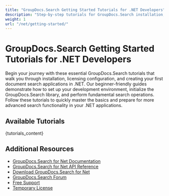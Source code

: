 ```yaml
---
title: "GroupDocs.Search Getting Started Tutorials for .NET Developers"
description: "Step-by-step tutorials for GroupDocs.Search installation, licensing, setup, and creating your first search solution in .NET applications."
weight: 1
url: "/net/getting-started/"
---
```


# GroupDocs.Search Getting Started Tutorials for .NET Developers

Begin your journey with these essential GroupDocs.Search tutorials that walk you through installation, licensing configuration, and creating your first document search applications in .NET. Our beginner-friendly guides demonstrate how to set up your development environment, initialize the GroupDocs.Search library, and perform fundamental search operations. Follow these tutorials to quickly master the basics and prepare for more advanced search functionality in your .NET applications.

## Available Tutorials

{tutorials_content}

## Additional Resources

- [GroupDocs.Search for Net Documentation](https://docs.groupdocs.com/search/net/)
- [GroupDocs.Search for Net API Reference](https://reference.groupdocs.com/search/net/)
- [Download GroupDocs.Search for Net](https://releases.groupdocs.com/search/net/)
- [GroupDocs.Search Forum](https://forum.groupdocs.com/c/search)
- [Free Support](https://forum.groupdocs.com/)
- [Temporary License](https://purchase.groupdocs.com/temporary-license/)
